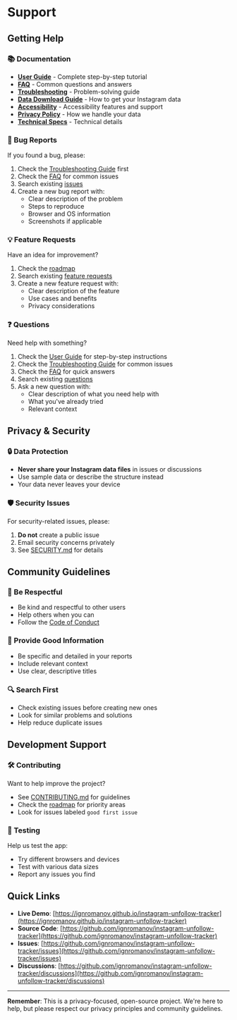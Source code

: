 # Support

## Getting Help

### 📚 Documentation

- **[User Guide](https://ignromanov.github.io/instagram-unfollow-tracker/docs/user-guide)** - Complete step-by-step tutorial
- **[FAQ](https://ignromanov.github.io/instagram-unfollow-tracker/docs/faq)** - Common questions and answers
- **[Troubleshooting](https://ignromanov.github.io/instagram-unfollow-tracker/docs/troubleshooting)** - Problem-solving guide
- **[Data Download Guide](https://ignromanov.github.io/instagram-unfollow-tracker/docs/instagram-export)** - How to get your Instagram data
- **[Accessibility](https://ignromanov.github.io/instagram-unfollow-tracker/docs/accessibility)** - Accessibility features and support
- **[Privacy Policy](https://ignromanov.github.io/instagram-unfollow-tracker/docs/privacy)** - How we handle your data
- **[Technical Specs](https://ignromanov.github.io/instagram-unfollow-tracker/docs/tech-spec)** - Technical details

### 🐛 Bug Reports

If you found a bug, please:

1. Check the [Troubleshooting Guide](https://ignromanov.github.io/instagram-unfollow-tracker/docs/troubleshooting) first
2. Check the [FAQ](https://ignromanov.github.io/instagram-unfollow-tracker/docs/faq) for common issues
3. Search existing [issues](https://github.com/ignromanov/instagram-unfollow-tracker/issues)
4. Create a new bug report with:
   - Clear description of the problem
   - Steps to reproduce
   - Browser and OS information
   - Screenshots if applicable

### 💡 Feature Requests

Have an idea for improvement?

1. Check the [roadmap](https://ignromanov.github.io/instagram-unfollow-tracker/docs/roadmap)
2. Search existing [feature requests](https://github.com/ignromanov/instagram-unfollow-tracker/issues?q=is%3Aissue+is%3Aopen+label%3Aenhancement)
3. Create a new feature request with:
   - Clear description of the feature
   - Use cases and benefits
   - Privacy considerations

### ❓ Questions

Need help with something?

1. Check the [User Guide](https://ignromanov.github.io/instagram-unfollow-tracker/docs/user-guide) for step-by-step instructions
2. Check the [Troubleshooting Guide](https://ignromanov.github.io/instagram-unfollow-tracker/docs/troubleshooting) for common issues
3. Check the [FAQ](https://ignromanov.github.io/instagram-unfollow-tracker/docs/faq) for quick answers
4. Search existing [questions](https://github.com/ignromanov/instagram-unfollow-tracker/issues?q=is%3Aissue+is%3Aopen+label%3Aquestion)
5. Ask a new question with:
   - Clear description of what you need help with
   - What you've already tried
   - Relevant context

## Privacy & Security

### 🔒 Data Protection

- **Never share your Instagram data files** in issues or discussions
- Use sample data or describe the structure instead
- Your data never leaves your device

### 🛡️ Security Issues

For security-related issues, please:

1. **Do not** create a public issue
2. Email security concerns privately
3. See [SECURITY.md](../SECURITY.md) for details

## Community Guidelines

### 🤝 Be Respectful

- Be kind and respectful to other users
- Help others when you can
- Follow the [Code of Conduct](../CODE_OF_CONDUCT.md)

### 📝 Provide Good Information

- Be specific and detailed in your reports
- Include relevant context
- Use clear, descriptive titles

### 🔍 Search First

- Check existing issues before creating new ones
- Look for similar problems and solutions
- Help reduce duplicate issues

## Development Support

### 🛠️ Contributing

Want to help improve the project?

- See [CONTRIBUTING.md](../CONTRIBUTING.md) for guidelines
- Check the [roadmap](https://ignromanov.github.io/instagram-unfollow-tracker/docs/roadmap) for priority areas
- Look for issues labeled `good first issue`

### 🧪 Testing

Help us test the app:

- Try different browsers and devices
- Test with various data sizes
- Report any issues you find

## Quick Links

- **Live Demo**: [https://ignromanov.github.io/instagram-unfollow-tracker](https://ignromanov.github.io/instagram-unfollow-tracker)
- **Source Code**: [https://github.com/ignromanov/instagram-unfollow-tracker](https://github.com/ignromanov/instagram-unfollow-tracker)
- **Issues**: [https://github.com/ignromanov/instagram-unfollow-tracker/issues](https://github.com/ignromanov/instagram-unfollow-tracker/issues)
- **Discussions**: [https://github.com/ignromanov/instagram-unfollow-tracker/discussions](https://github.com/ignromanov/instagram-unfollow-tracker/discussions)

---

**Remember**: This is a privacy-focused, open-source project. We're here to help, but please respect our privacy principles and community guidelines.
